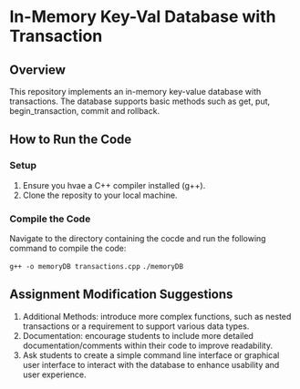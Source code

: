 # In-Memory Key-Val Database with Transaction

## Overview
This repository implements an in-memory key-value database with transactions. The database supports basic methods such as get, put, begin_transaction, commit and rollback.

## How to Run the Code
### Setup
1. Ensure you hvae a C++ compiler installed (g++).
2. Clone the reposity to your local machine.

### Compile the Code
Navigate to the directory containing the cocde and run the following command to compile the code:

``` g++ -o memoryDB transactions.cpp ```
``` ./memoryDB ```

## Assignment Modification Suggestions
1. Additional Methods: introduce more complex functions, such as nested transactions or a requirement to support various data types.
2. Documentation: encourage students to include more detailed documentation/comments within their code to improve readability.
3. Ask students to create a simple command line interface or graphical user interface to interact with the database to enhance usability and user experience.

